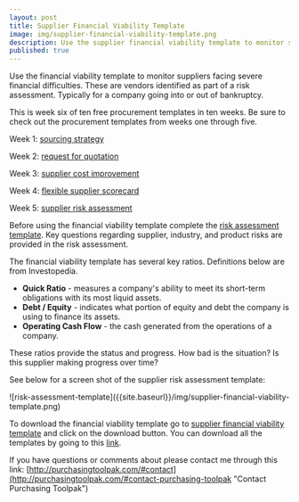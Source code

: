 ```yaml
---
layout: post
title: Supplier Financial Viability Template
image: img/supplier-financial-viability-template.png
description: Use the supplier financial viability template to monitor suppliers facing severe financial difficulties. Typically for a vendor going into or out of bankruptcy.
published: true
---
```


Use the financial viability template to monitor suppliers facing severe financial difficulties. These are vendors identified as part of a risk assessment. Typically for a company going into or out of bankruptcy.

This is week six of ten free procurement templates in ten weeks. Be sure to check out the procurement templates from weeks one through five.

Week 1:	[sourcing strategy]({{site.baseurl}}/2017/04/07/sourcing-strategy-template)

Week 2:	[request for quotation]({{site.baseurl}}/2017/04/14/request-for-quotation-template)

Week 3:	[supplier cost improvement]({{site.baseurl}}/2017/04/21/supplier-cost-improvement-template)

Week 4: [flexible supplier scorecard]({{site.baseurl}}/2017/04/28/flexible-supplier-scorecard-template)

Week 5: [supplier risk assessment]({{site.baseurl}}/2017/05/05/risk-assessment-template)
<!--more-->

Before using the financial viability template complete the <a href="/2017/05/05/risk-assessment-template/">risk assessment template</a>.  Key questions regarding supplier, industry, and product risks are provided in the risk assessment.

The financial viability template has several key ratios. Definitions below are from Investopedia.

- **Quick Ratio** - measures a company's ability to meet its short-term obligations with its most liquid assets.
- **Debt / Equity** - indicates what portion of equity and debt the company is using to finance its assets.
- **Operating Cash Flow** - the cash generated from the operations of a company.

These ratios provide the status and progress. How bad is the situation? Is this supplier making progress over time?

See below for a screen shot of the supplier risk assessment template:
 <div style="text-align:left" markdown="1">
  ![risk-assessment-template]({{site.baseurl}}/img/supplier-financial-viability-template.png)
 </div>

 To download the financial viability template go to <a href="https://github.com/purchasingtoolpak/purchasingtoolpak/blob/master/supplier-integration/financial-viability-template.xlsx">supplier financial viability template</a> and click on the download button. You can download all the templates by going to this <a href="http://purchasingtoolpak.com/#download-procurement-templates">link</a>.

 If you have questions or comments about please contact me through this link:
 [http://purchasingtoolpak.com/#contact](http://purchasingtoolpak.com/#contact-purchasing-toolpak "Contact Purchasing Toolpak")
